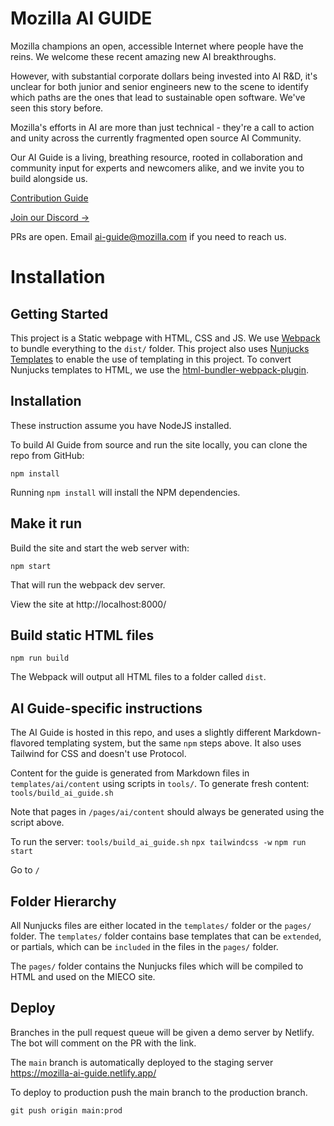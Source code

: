 # Mozilla AI GUIDE

Mozilla champions an open, accessible Internet where people have the reins. We welcome these recent amazing new AI breakthroughs.

However, with substantial corporate dollars being invested into AI R&D, it's unclear for both junior and senior engineers new to the scene to identify which paths are the ones that lead to sustainable open software. We've seen this story before.  

Mozilla's efforts in AI are more than just technical - they're a call to action and unity across the currently fragmented open source AI Community. 

Our AI Guide is a living, breathing resource, rooted in collaboration and community input for experts and newcomers alike, and we invite you to build alongside us.

[Contribution Guide](https://ai-guide.future.mozilla.org/content/contributions/index.html)

[Join our Discord →](https://discord.gg/3egbzTKhdk) 

PRs are open. Email ai-guide@mozilla.com if you need to reach us.

# Installation

## Getting Started

This project is a Static webpage with HTML, CSS and JS. We use [Webpack](https://webpack.js.org/) to bundle everything to the `dist/` folder. This project also uses [Nunjucks Templates](https://mozilla.github.io/nunjucks/) to enable the use of templating in this project. To convert Nunjucks templates to HTML, we use the [html-bundler-webpack-plugin](https://github.com/webdiscus/html-bundler-webpack-plugin).

## Installation
These instruction assume you have NodeJS installed.

To build AI Guide from source and run the site locally, you can
clone the repo from GitHub:

```
npm install
```

Running `npm install` will install the NPM dependencies.

## Make it run

Build the site and start the web server with:

```
npm start
```

That will run the webpack dev server.

View the site at http://localhost:8000/

## Build static HTML files

```
npm run build
```

The Webpack will output all HTML files to a folder called `dist`.

## AI Guide-specific instructions
The AI Guide is hosted in this repo, and uses a slightly different Markdown-flavored templating system, but the same `npm` steps above. It also uses Tailwind for CSS and doesn't use Protocol.

Content for the guide is generated from Markdown files in `templates/ai/content` using scripts in `tools/`.
To generate fresh content:
`tools/build_ai_guide.sh`

Note that pages in `/pages/ai/content` should always be generated using the script above.

To run the server:
`tools/build_ai_guide.sh`
`npx tailwindcss -w` 
`npm run start`

Go to `/`

## Folder Hierarchy  

All Nunjucks files are either located in the `templates/` folder or the `pages/` folder.
The `templates/` folder contains base templates that can be `extended`, or partials, which can be `included` in the files in the `pages/` folder.

The `pages/` folder contains the Nunjucks files which will be compiled to HTML and used on the MIECO site.


## Deploy

Branches in the pull request queue will be given a demo server by Netlify. The bot will comment on the PR with the link.

The `main` branch is automatically deployed to the staging server https://mozilla-ai-guide.netlify.app/

To deploy to production push the main branch to the production branch.

```
git push origin main:prod
```
